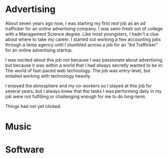# Advertising

About seven years ago now, I was starting my first _real_ job as an ad trafficker for an online advertising company.  I was semi-fresh out of college with a Management Science degree.  Like most youngsters, I hadn't a clue about where to take my career.  I started out working a few accounting jobs through a temp agency until I stumbled across a job for an "Ad Trafficker" for an online advertising startup.  

I was excited about this job not because I was passionate about advertising, but because it was within a world that I had always secretly wanted to be in:  The world of fast-paced web technology.  The job was entry-level, but entailed working with technology heavily.  

I enjoyed the atmosphere and my co-workers so I stayed at this job for several years, but I always knew that the tasks I was performing daily in my job were not fulfilling or challenging enough for me to do long-term.  

Things had not yet clicked.

# Music

# Software